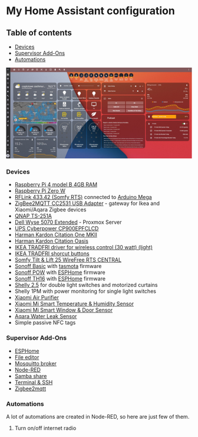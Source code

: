 # My Home Assistant configuration

## Table of contents
- [Devices](#devices)
- [Supervisor Add-Ons](#supervisor-add-ons)
- [Automations](#automations)

![My home assistant](hass-screen-1.jpg)

### Devices
* [Raspberry Pi 4 model B 4GB RAM](https://www.raspberrypi.org/products/raspberry-pi-4-model-b/)
* [Raspberry Pi Zero W](https://www.raspberrypi.com/products/raspberry-pi-zero-2-w/)
* [RFLink 433.42 (Somfy RTS)](https://www.nodo-shop.nl/en/rflink-gateway/195-rflink-43342-somfy-rts-arduino-antenne-usb-cable.html) connected to [Arduino Mega](https://www.arduino.cc/en/pmwiki.php?n=Main/ArduinoBoardMega)
* [ZigBee2MQTT CC2531 USB Adapter](https://www.zigbee2mqtt.io/) - gateway for Ikea and Xiaomi/Aqara Zigbee devices
* [QNAP TS-251A](https://www.qnap.com/en/product/ts-251a)
* [Dell Wyse 5070 Extended](https://www.dell.com/en-us/shop/wyse-endpoints-and-software/wyse-5070-thin-client/spd/wyse-5070-thin-client/xcto5070slimthinclient2) - Proxmox Server
* [UPS Cyberpower CP900EPFCLCD](https://www.cyberpower.com/eu/EN/product/sku/CP900EPFCLCD)
* [Harman Kardon Citation One MKII](https://pl.harmankardon.com/citation-series/CITATION+ONE+MK2.html)
* [Harman Kardon Citation Oasis](https://pl.harmankardon.com/CITATION+OASIS.html)
* [IKEA TRADFRI driver for wireless control (30 watt) (light)](https://www.ikea.com/us/en/p/tradfri-driver-for-wireless-control-gray-60342661/)
* [IKEA TRADFRI shorcut buttons](https://www.ikea.com/us/en/p/tradfri-shortcut-button-white-smart-20356382/)
* [Somfy Tilt & Lift 25 WireFree RTS CENTRAL](https://www.somfy.co.uk/products/1002295/tilt-lift-25-rts-central)
* [Sonoff Basic](https://sonoff.tech/product/diy-smart-switch/basicr2/) with [tasmota](https://tasmota.github.io) firmware
* [Sonoff POW](https://sonoff.tech/product/diy-smart-switch/pow/) with [ESPHome](https://esphome.io/) firmware
* [Sonoff TH16](https://sonoff.tech/product/diy-smart-switch/th10-th16/) with [ESPHome](https://esphome.io/) firmware
* [Shelly 2.5](https://shelly.cloud/products/shelly-25-smart-home-automation-relay/) for double light switches and motorized curtains
* Shelly 1PM with power monitoring for single light switches
* [Xiaomi Air Purifier](https://www.mi.com/global/air)
* [Xiaomi Mi Smart Temperature & Humidity Sensor](https://www.mi-store.com.au/mi-temperature-and-humidity-monitor)
* [Xiaomi Mi Smart Window & Door Sensor](https://www.mi-store.com.au/xiaomi-mi-window-and-door-sensor-1)
* [Aqara Water Leak Sensor](https://www.aqara.com/us/water_leak_sensor.html)
* Simple passive NFC tags

### Supervisor Add-Ons
* [ESPHome](https://esphome.io/)
* [File editor](https://github.com/home-assistant/addons/tree/master/configurator)
* [Mosquitto broker](https://github.com/home-assistant/addons/tree/master/mosquitto)
* [Node-RED](https://github.com/hassio-addons/addon-node-red)
* [Samba share](https://github.com/home-assistant/addons/tree/master/samba)
* [Terminal & SSH](https://github.com/home-assistant/addons/tree/master/ssh)
* [Zigbee2mqtt](https://github.com/zigbee2mqtt/hassio-zigbee2mqtt/tree/master/zigbee2mqtt)


### Automations
A lot of automations are created in Node-RED, so here are just few of them.
1. Turn on/off internet radio

